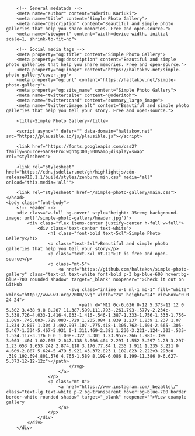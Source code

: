 <html><head>
        <meta charset="utf-8">

        <!-- General medatada -->
        <meta name="author" content="Nderitu Kariuki">
        <meta name="title" content="Simple Photo Gallery">
        <meta name="description" content="Beautiful and simple photo galleries that help you share memories. Free and open-source.">
        <meta name="viewport" content="width=device-width, initial-scale=1, shrink-to-fit=no">

        <!-- Social media tags -->
        <meta property="og:title" content="Simple Photo Gallery">
        <meta property="og:description" content="Beautiful and simple photo galleries that help you share memories. Free and open-source.">
        <meta property="og:image" content="https://haltakov.net/simple-photo-gallery/cover.jpg">
        <meta property="og:url" content="https://haltakov.net/simple-photo-gallery">
        <meta property="og:site_name" content="Simple Photo Gallery">
        <meta name="twitter:site" content="@nderitoh">
        <meta name="twitter:card" content="summary_large_image">
        <meta name="twitter:image:alt" content="Beautiful and simple photo galleries that help you tell your story. Free and open-source.">

        <title>Simple Photo Gallery</title>

        <script async="" defer="" data-domain="haltakov.net" src="https://plausible.io/js/plausible.js"></script>

        <link href="https://fonts.googleapis.com/css2?family=Source+Sans+Pro:wght@300;600&amp;display=swap" rel="stylesheet">

        <link rel="stylesheet" href="https://cdn.jsdelivr.net/gh/highlightjs/cdn-release@10.1.1/build/styles/zenburn.min.css" media="all" onload="this.media='all'">

        <link rel="stylesheet" href="/simple-photo-gallery/main.css">
    </head>
    <body class="font-body">
        <!-- Header -->
        <div class="w-full bg-cover" style="height: 35rem; background-image: url('/simple-photo-gallery/header.jpg')">
            <div class="flex items-center justify-center h-full w-full">
                <div class="text-center text-white">
                    <h1 class="font-bold text-5xl">Simple Photo Gallery</h1>
                    <p class="text-2xl">Beautiful and simple photo galleries that help you tell your story</p>
                    <p class="text-3xl mt-12">It is free and open-source</p>
                    <p class="mt-5">
                        <a href="https://github.com/haltakov/simple-photo-gallery" class="text-xl text-white font-bold p-3 bg-blue-600 hover:bg-blue-700 rounded shadow" target="_blank" noopener="">Check it out on GitHub
                            <svg class="inline w-6 ml-1 mb-1" fill="white" xmlns="http://www.w3.org/2000/svg" width="24" height="24" viewBox="0 0 24 24">
                                <path d="M12 0c-6.626 0-12 5.373-12 12 0 5.302 3.438 9.8 8.207 11.387.599.111.793-.261.793-.577v-2.234c-3.338.726-4.033-1.416-4.033-1.416-.546-1.387-1.333-1.756-1.333-1.756-1.089-.745.083-.729.083-.729 1.205.084 1.839 1.237 1.839 1.237 1.07 1.834 2.807 1.304 3.492.997.107-.775.418-1.305.762-1.604-2.665-.305-5.467-1.334-5.467-5.931 0-1.311.469-2.381 1.236-3.221-.124-.303-.535-1.524.117-3.176 0 0 1.008-.322 3.301 1.23.957-.266 1.983-.399 3.003-.404 1.02.005 2.047.138 3.006.404 2.291-1.552 3.297-1.23 3.297-1.23.653 1.653.242 2.874.118 3.176.77.84 1.235 1.911 1.235 3.221 0 4.609-2.807 5.624-5.479 5.921.43.372.823 1.102.823 2.222v3.293c0 .319.192.694.801.576 4.765-1.589 8.199-6.086 8.199-11.386 0-6.627-5.373-12-12-12z"></path>
                            </svg>
                        </a>
                    </p>
                    <p class="mt-8">
                        <a href="https://www.instagram.com/_bezallel/" class="text-lg text-white p-2 bg-transparent hover:bg-blue-700 border border-white rounded shadow" target="_blank" noopener="">View example gallery
                        </a>
                    </p>
                </div>
            </div>
        </div>

    

</body></html>
